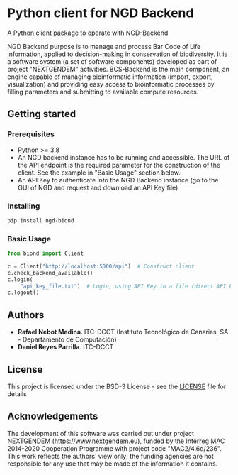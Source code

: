 # Python client for NGD Backend 

A Python client package to operate with NGD-Backend

NGD Backend purpose is to manage and process Bar Code of Life information, applied to decision-making in conservation of biodiversity. 
It is a software system (a set of software components) developed as part of project "NEXTGENDEM" activities. 
BCS-Backend is the main component, an engine capable of managing bioinformatic information 
(import, export, visualization) and providing easy access to bioinformatic processes by filling parameters and submitting to available compute resources.

## Getting started

### Prerequisites

* Python >= 3.8
* An NGD backend instance has to be running and accessible. The URL of the API endpoint is the required parameter for the construction of the client. See the example in "Basic Usage" section below.
* An API Key to authenticate into the NGD Backend instance (go to the GUI of NGD and request and download an API Key file)

### Installing 
```bash
pip install ngd-biond
```

### Basic Usage

```python
from biond import Client

c = Client("http://localhost:5000/api")  # Construct client
c.check_backend_available()
c.login(
    "api_key_file.txt")  # Login, using API Key in a file (direct API key not supported to avoid unintended upload of API keys)
c.logout()
```

## Authors

* **Rafael Nebot Medina**. ITC-DCCT (Instituto Tecnológico de Canarias, SA - Departamento de Computación)
* **Daniel Reyes Parrilla**. ITC-DCCT

## License

This project is licensed under the BSD-3 License - see the [LICENSE](LICENSE) file for details

## Acknowledgements

The development of this software was carried out under project NEXTGENDEM (https://www.nextgendem.eu), funded by the Interreg MAC 2014-2020 Cooperation Programme with project code "MAC2/4.6d/236". 
This work reflects the authors' view only; the funding agencies are not responsible for any use that may be made of the information it contains.

